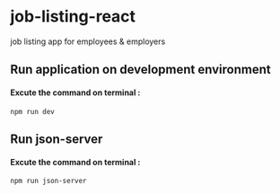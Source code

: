 # job-listing-react
job listing app for employees &amp; employers

## Run application on development environment
#### Excute the command on terminal : 
```
npm run dev 
```

## Run json-server
#### Excute the command on terminal :
```
npm run json-server
```